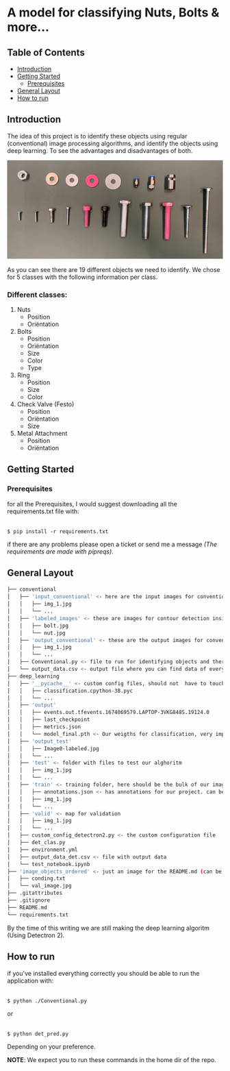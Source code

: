 # A model for classifying Nuts, Bolts & more...

## Table of Contents

+ [Introduction](#introduction)
+ [Getting Started](#getting_started)
    + [Prerequisites](#prerequisites)
+ [General Layout](#general_layout)
+ [How to run](#how_to_run)


## Introduction <a name = "introduction"></a>
The idea of this project is to identify these objects using regular (conventional) image processing algorithms, and identify the objects using deep learning. To see the advantages and disadvantages of both.

![image of all parts](./image_objects_ordered/val_image.jpg)

As you can see there are 19 different objects we need to identify. We chose for 5 classes with the following information per class. 

### Different classes:

1. Nuts
    - Position
    - Oriëntation
2. Bolts
    - Position
    - Oriëntation
    - Size
    - Color
    - Type
3. Ring
    - Position
    - Size
    - Color
4. Check Valve (Festo)
    - Position
    - Oriëntation
    - Size
5. Metal Attachment
    - Position
    - Oriëntation

## Getting Started <a name = "getting_started"></a>

### Prerequisites  <a name = "prerequisites"></a>

for all the Prerequisites, I would suggest downloading all the requirements.txt file with:

```ShellSession

$ pip install -r requirements.txt
```

if there are any problems please open a ticket or send me a message *(The requirements are made with pipreqs)*.

## General Layout <a name = "general_layout"></a>

```bash
├── conventional
│   ├── 'input_conventional' <- here are the input images for conventional image processing
│   │   ├── img_1.jpg
│   │   └── ...
│   ├── 'labeled_images' <- these are images for contour detection inside conventional.py
│   │   ├── bolt.jpg
│   │   └── nut.jpg
│   ├── 'output_conventional' <- these are the output images for conventional image processing
│   │   ├── img_1.jpg
│   │   └── ...
│   ├── Conventional.py <- file to run for identifying objects and there features using conventional methods
│   └── output_data.csv <- output file where you can find data of every contour in the images
├── deep_learning
│   ├── '__pycache__' <- custom config files, should not  have to touch these
│   │   ├── classification.cpython-38.pyc
│   │   └── ...
│   ├── 'output' 
│   │   ├── events.out.tfevents.1674069579.LAPTOP-3VKG848S.19124.0
│   │   ├── last_checkpoint
│   │   ├── metrics.json
│   │   └── model_final.pth <- Our weigths for classification, very important
│   ├── 'output_test'
│   │   ├── Image0-labeled.jpg
│   │   └── ...
│   ├── 'test' <- folder with files to test our alghoritm
│   │   ├── img_1.jpg
│   │   └── ...
│   ├── 'train' <- training folder, here should be the bulk of our images
│   │   ├── annotations.json <- has annotations for our project. can be opened with vgg image annotator 
│   │   ├── img_1.jpg
│   │   └── ...
│   ├── 'valid' <- map for validation
│   │   ├── img_1.jpg
│   │   └── ...
│   ├── custom_config_detectron2.py <- the custom configuration file
│   ├── det_clas.py 
│   ├── environment.yml 
│   ├── output_data_det.csv <- file with output data
│   └── test_notebook.ipynb
├── 'image_objects_ordered' <- just an image for the README.md (can be used for validation)
│   ├── conding.txt 
│   └── val_image.jpg
├── .gitattributes
├── .gitignore
├── README.md
└── requirements.txt
```

By the time of this writing we are still making the deep learning algoritm (Using Detectron 2).

## How to run <a name = "how_to_run"></a>

if you've installed everything correctly you should be able to run the application with:

```ShellSession

$ python ./Conventional.py
```

or 

```ShellSession

$ python det_pred.py
```

Depending on your preference. 

**NOTE**: We expect you to run these commands in the home dir of the repo.